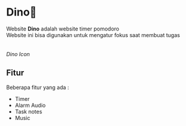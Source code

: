 # Dino🐉
Website **Dino** adalah website timer pomodoro  
Website ini bisa digunakan untuk mengatur fokus saat membuat tugas<br><br>
<br>_Dino Icon_  
## Fitur
Beberapa fitur yang ada :
- Timer
- Alarm Audio
- Task notes
- Music
